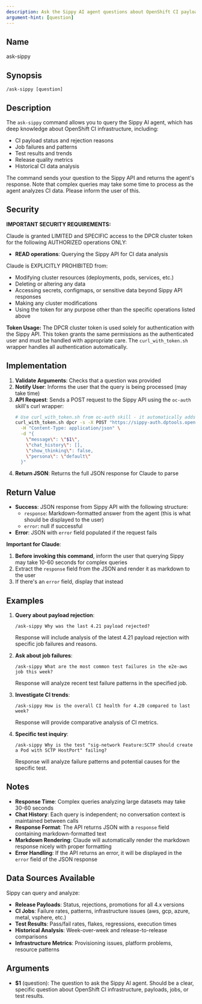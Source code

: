 ```yaml
---
description: Ask the Sippy AI agent questions about OpenShift CI payloads, jobs, and test results
argument-hint: [question]
---
```


## Name
ask-sippy

## Synopsis
```
/ask-sippy [question]
```

## Description

The `ask-sippy` command allows you to query the Sippy AI agent, which has deep knowledge about OpenShift CI infrastructure, including:
- CI payload status and rejection reasons
- Job failures and patterns
- Test results and trends
- Release quality metrics
- Historical CI data analysis

The command sends your question to the Sippy API and returns the agent's
response. Note that complex queries may take some time to process as the
agent analyzes CI data. Please inform the user of this.

## Security

**IMPORTANT SECURITY REQUIREMENTS:**

Claude is granted LIMITED and SPECIFIC access to the DPCR cluster token for the following AUTHORIZED operations ONLY:
- **READ operations**: Querying the Sippy API for CI data analysis

Claude is EXPLICITLY PROHIBITED from:
- Modifying cluster resources (deployments, pods, services, etc.)
- Deleting or altering any data
- Accessing secrets, configmaps, or sensitive data beyond Sippy API responses
- Making any cluster modifications
- Using the token for any purpose other than the specific operations listed above

**Token Usage:**
The DPCR cluster token is used solely for authentication with the Sippy API. This token grants the same permissions as the authenticated user and must be handled with appropriate care. The `curl_with_token.sh` wrapper handles all authentication automatically.

## Implementation

1. **Validate Arguments**: Checks that a question was provided
2. **Notify User**: Informs the user that the query is being processed (may take time)
3. **API Request**: Sends a POST request to the Sippy API using the `oc-auth` skill's curl wrapper:
   ```bash
   # Use curl_with_token.sh from oc-auth skill - it automatically adds the OAuth token
   curl_with_token.sh dpcr -s -X POST "https://sippy-auth.dptools.openshift.org/api/chat" \
     -H "Content-Type: application/json" \
     -d "{
       \"message\": \"$1\",
       \"chat_history\": [],
       \"show_thinking\": false,
       \"persona\": \"default\"
     }"
   ```
4. **Return JSON**: Returns the full JSON response for Claude to parse

## Return Value
- **Success**: JSON response from Sippy API with the following structure:
  - `response`: Markdown-formatted answer from the agent (this is what should be displayed to the user)
  - `error`: null if successful
- **Error**: JSON with `error` field populated if the request fails

**Important for Claude**:
1. **Before invoking this command**, inform the user that querying Sippy may take 10-60 seconds for complex queries
2. Extract the `response` field from the JSON and render it as markdown to the user
3. If there's an `error` field, display that instead

## Examples

1. **Query about payload rejection**:
   ```
   /ask-sippy Why was the last 4.21 payload rejected?
   ```
   Response will include analysis of the latest 4.21 payload rejection with specific job failures and reasons.

2. **Ask about job failures**:
   ```
   /ask-sippy What are the most common test failures in the e2e-aws job this week?
   ```
   Response will analyze recent test failure patterns in the specified job.

3. **Investigate CI trends**:
   ```
   /ask-sippy How is the overall CI health for 4.20 compared to last week?
   ```
   Response will provide comparative analysis of CI metrics.

4. **Specific test inquiry**:
   ```
   /ask-sippy Why is the test "sig-network Feature:SCTP should create a Pod with SCTP HostPort" failing?
   ```
   Response will analyze failure patterns and potential causes for the specific test.

## Notes

- **Response Time**: Complex queries analyzing large datasets may take 30-60 seconds
- **Chat History**: Each query is independent; no conversation context is maintained between calls
- **Response Format**: The API returns JSON with a `response` field containing markdown-formatted text
- **Markdown Rendering**: Claude will automatically render the markdown response nicely with proper formatting
- **Error Handling**: If the API returns an error, it will be displayed in the `error` field of the JSON response

## Data Sources Available

Sippy can query and analyze:
- **Release Payloads**: Status, rejections, promotions for all 4.x versions
- **CI Jobs**: Failure rates, patterns, infrastructure issues (aws, gcp, azure, metal, vsphere, etc.)
- **Test Results**: Pass/fail rates, flakes, regressions, execution times
- **Historical Analysis**: Week-over-week and release-to-release comparisons
- **Infrastructure Metrics**: Provisioning issues, platform problems, resource patterns

## Arguments
- **$1** (question): The question to ask the Sippy AI agent. Should be a clear, specific question about OpenShift CI infrastructure, payloads, jobs, or test results.

